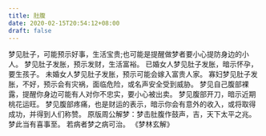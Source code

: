 ```yaml
---
title: 肚腹
date: 2020-02-15T20:54:12+08:00
draft: false
---
```


梦见肚子，可能预示好事，生活宝贵;也可能是提醒做梦者要小心提防身边的小人。
梦见肚子发胀，预示发财，生活富裕。
已婚女人梦见肚子发胀，暗示怀孕，要生孩子。
未婚女人梦见肚子发胀，预示可能会嫁入富贵人家。
寡妇梦见肚子发胀，不好，预示会有灾祸，面临危险，或名声安全受到威胁。
梦见自己腹部裸露，提醒你身边可能有人对你不忠实，要小心被出卖。
梦见腹部开刀，暗示近期桃花运旺。
梦见腹部疼痛，也是财运的表示，暗示你会有意外的收入，或将取得成功，并得到人们称赞。
原版周公解梦：梦击肚腹作鼓声，吉，天下太平之兆。
梦此当有喜事至。
若病者梦之病可治。
《梦林玄解》